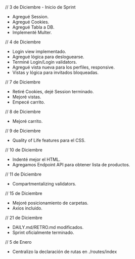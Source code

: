 // 3 de Diciembre - Inicio de Sprint

- Agregué Session.
- Agregué Cookies.
- Agregué Tabla a DB.
- Implementé Multer.

// 4 de Diciembre

- Login view implementado.
- Agregué lógica para desloguearse.
- Terminé Login/Login validators.
- Agregué vista nueva para los perfiles, responsive.
- Vistas y lógica para invitados bloqueadas.

// 7 de Diciembre

- Retiré Cookies, dejé Session terminado.
- Mejoré vistas.
- Empecé carrito.

// 8 de Diciembre

- Mejoré carrito.

// 9 de Diciembre

- Quality of Life features para el CSS.

// 10 de Diciembre

- Indenté mejor el HTML.
- Agregamos Endpoint API para obtener lista de productos.

// 11 de Diciembre

- Compartmentalizing validators.

// 15 de Diciembre

- Mejoré posicionamiento de carpetas.
- Axios incluido.

// 21 de Diciembre

- DAILY.md/RETRO.md modificados.
- Sprint oficialmente terminado.

// 5 de Enero

- Centralizo la declaración de rutas en ./routes/index